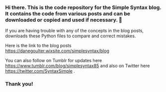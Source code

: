 ### Hi there. This is the code repository for the Simple Syntax blog. It contains the code from various posts and can be downloaded or copied and used if necessary. 👋
If you are having trouble with any of the concepts in the blog posts, downloads these Python files to compare and correct mistakes. 

Here is the link to the blog posts https://danegoulter.wixsite.com/simplesyntax/blog

You can also follow on Tumblr for updates here https://www.tumblr.com/blog/simplesyntax85 and also on Twitter here https://twitter.com/SyntaxSimple . 

### Thank you!

<!--
**SimpleSyntax/SimpleSyntax** is a ✨ _special_ ✨ repository because its `README.md` (this file) appears on your GitHub profile.

Here are some ideas to get you started:

- 🔭 I’m currently working on ...
- 🌱 I’m currently learning ...
- 👯 I’m looking to collaborate on ...
- 🤔 I’m looking for help with ...
- 💬 Ask me about ...
- 📫 How to reach me: ...
- 😄 Pronouns: ...
- ⚡ Fun fact: ...
-->
